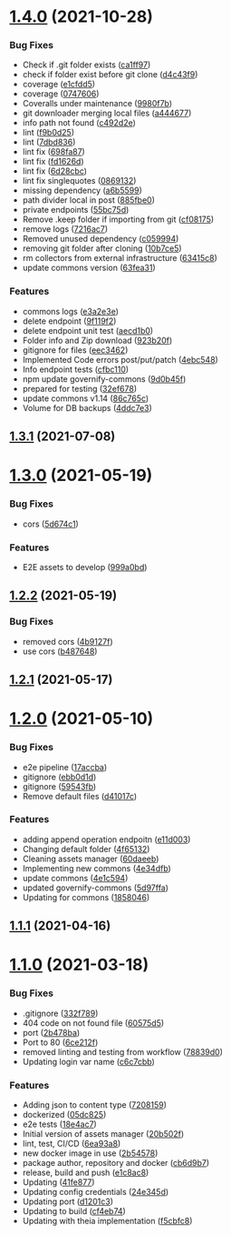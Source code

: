 # [1.4.0](https://github.com/governify/assets-manager/compare/v1.3.1...v1.4.0) (2021-10-28)


### Bug Fixes

* Check if .git folder exists ([ca1ff97](https://github.com/governify/assets-manager/commit/ca1ff97cd8d21dc93d3abb6e4aa9ca3e9034b338))
* check if folder exist before git clone ([d4c43f9](https://github.com/governify/assets-manager/commit/d4c43f936b095200c1238eb56c5c12a395df0323))
* coverage ([e1cfdd5](https://github.com/governify/assets-manager/commit/e1cfdd576a20d80a6158816a97557c1e51110cb4))
* coverage ([0747606](https://github.com/governify/assets-manager/commit/0747606cb7956ba03c49f8aebefc495ad9de68cd))
* Coveralls under maintenance ([9980f7b](https://github.com/governify/assets-manager/commit/9980f7ba2429fe615aaaf41a4d083d9bece541ea))
* git downloader merging local files ([a444677](https://github.com/governify/assets-manager/commit/a4446777be2c613526f301b2ed9c1a1b2734f028))
* info path not found ([c492d2e](https://github.com/governify/assets-manager/commit/c492d2ee8f182260ece74ce986ea2ca27417ce19))
* lint ([f9b0d25](https://github.com/governify/assets-manager/commit/f9b0d256ab7acedc9a59b19ff11962d6c8c18da5))
* lint ([7dbd836](https://github.com/governify/assets-manager/commit/7dbd836ea77627f60519b641ccefa955ca43bd8e))
* lint fix ([698fa87](https://github.com/governify/assets-manager/commit/698fa87af75551cc265e79a77800a0318ec3d58f))
* lint fix ([fd1626d](https://github.com/governify/assets-manager/commit/fd1626d17a53b8069856b4cf549a73f0a45c99d2))
* lint fix ([6d28cbc](https://github.com/governify/assets-manager/commit/6d28cbcbb2dbed8c293bb8c0bb392ddf10b84069))
* lint fix singlequotes ([0869132](https://github.com/governify/assets-manager/commit/08691328d1655e3f6b3f515ab8b68a3303b0a86f))
* missing dependency ([a6b5599](https://github.com/governify/assets-manager/commit/a6b5599bd1d1b7ec8149aefabc8c63d1c7bbb96a))
* path divider local in post ([885fbe0](https://github.com/governify/assets-manager/commit/885fbe0889cf4381834cdcbdccecf5e68e087d4c))
* private endpoints ([55bc75d](https://github.com/governify/assets-manager/commit/55bc75d769cfd4d5de37264f650279e06e84192a))
* Remove .keep folder if importing from git ([cf08175](https://github.com/governify/assets-manager/commit/cf08175465a7feb68c1e002d9278e01076a6204e))
* remove logs ([7216ac7](https://github.com/governify/assets-manager/commit/7216ac732091ec41026ca340e6a4fc730b312188))
* Removed unused dependency ([c059994](https://github.com/governify/assets-manager/commit/c059994f81b29469e61a2e8aaa20425eab9b52a3))
* removing git folder after cloning ([10b7ce5](https://github.com/governify/assets-manager/commit/10b7ce50acbc9e848b1c650ba39fc1a6fafc1ef7))
* rm collectors from external infrastructure ([63415c8](https://github.com/governify/assets-manager/commit/63415c8df84c0f14d7fad87263132239002c9226))
* update commons version ([63fea31](https://github.com/governify/assets-manager/commit/63fea311d31f98100e1b04679648e065671a730d))


### Features

* commons logs ([e3a2e3e](https://github.com/governify/assets-manager/commit/e3a2e3e1848606d366a7842b0728235f0aae366c))
* delete endpoint ([9f119f2](https://github.com/governify/assets-manager/commit/9f119f25a10ecd7b8daed1bee1cd1a7ad847409b))
* delete endpoint unit test ([aecd1b0](https://github.com/governify/assets-manager/commit/aecd1b060c48bd25604db462c6d3a6fe34788f80))
* Folder info and Zip download ([923b20f](https://github.com/governify/assets-manager/commit/923b20f31c13e68f08ced86a05414c1261987d9e))
* gitignore for files ([eec3462](https://github.com/governify/assets-manager/commit/eec34629e6af0ba0d9c27644c13913e4dc21f859))
* Implemented Code errors post/put/patch ([4ebc548](https://github.com/governify/assets-manager/commit/4ebc548345aaba8a74932c96b5c9ce46f34d3b72))
* Info endpoint tests ([cfbc110](https://github.com/governify/assets-manager/commit/cfbc11031350c2fc199b9959432820db81cb54df))
* npm update governify-commons ([9d0b45f](https://github.com/governify/assets-manager/commit/9d0b45f652dccf1c99c3dbf65e2a155e4a86f6a9))
* prepared for testing ([32ef678](https://github.com/governify/assets-manager/commit/32ef6787e3497f4a310e43ab0dd37c1b6255a240))
* update commons v1.14 ([86c765c](https://github.com/governify/assets-manager/commit/86c765c62bb400ba43254f24fb0487051261245e))
* Volume for DB backups ([4ddc7e3](https://github.com/governify/assets-manager/commit/4ddc7e3bd3024529bf6f5426bd34290c176d8529))



## [1.3.1](https://github.com/governify/assets-manager/compare/v1.3.0...v1.3.1) (2021-07-08)



# [1.3.0](https://github.com/governify/assets-manager/compare/v1.2.2...v1.3.0) (2021-05-19)


### Bug Fixes

* cors ([5d674c1](https://github.com/governify/assets-manager/commit/5d674c1e81bc4bf446c2bb37c0ee78680a386e5e))


### Features

* E2E assets to develop ([999a0bd](https://github.com/governify/assets-manager/commit/999a0bd6c4df6bad8510192fd5e9ebd04790084c))



## [1.2.2](https://github.com/governify/assets-manager/compare/v1.2.1...v1.2.2) (2021-05-19)


### Bug Fixes

* removed cors ([4b9127f](https://github.com/governify/assets-manager/commit/4b9127fbf9aa9f306f813c8e01e24b44917e6e37))
* use cors ([b487648](https://github.com/governify/assets-manager/commit/b487648dc0fda6df1378825f6039ce81b6b753c6))



## [1.2.1](https://github.com/governify/assets-manager/compare/v1.2.0...v1.2.1) (2021-05-17)



# [1.2.0](https://github.com/governify/assets-manager/compare/v1.1.1...v1.2.0) (2021-05-10)


### Bug Fixes

* e2e pipeline ([17accba](https://github.com/governify/assets-manager/commit/17accbaabd651f91f110dd0d6f382f167af0818f))
* gitignore ([ebb0d1d](https://github.com/governify/assets-manager/commit/ebb0d1d0b5d61c66d1f16681f42e831df9fc73c7))
* gitignore ([59543fb](https://github.com/governify/assets-manager/commit/59543fb5e239d462efddb3156b9dccc1f07d13df))
* Remove default files ([d41017c](https://github.com/governify/assets-manager/commit/d41017c04d6637ecb4053b176ad78577c35ca4ee))


### Features

* adding append operation endpoitn ([e11d003](https://github.com/governify/assets-manager/commit/e11d0037f7091ccd5781f5009da58777b5203af0))
* Changing default folder ([4f65132](https://github.com/governify/assets-manager/commit/4f65132903d6d9a8748299d60c879b4b6f5bc64b))
* Cleaning assets manager ([60daeeb](https://github.com/governify/assets-manager/commit/60daeeb6dbb184eee76054bee65a2ce52ad54051))
* Implementing new commons ([4e34dfb](https://github.com/governify/assets-manager/commit/4e34dfb17d1cba1f1cd16448a11b7e4470a710bc))
* update commons ([4e1c594](https://github.com/governify/assets-manager/commit/4e1c59499c5d6bad09317d309f8ddc8cacb3f4b1))
* updated governify-commons ([5d97ffa](https://github.com/governify/assets-manager/commit/5d97ffa27824f7371faa7318a5b42ebb3b18ec2d))
* Updating for commons ([1858046](https://github.com/governify/assets-manager/commit/18580463a380fe460b0d29270feee2d1fa5bd358))



## [1.1.1](https://github.com/governify/assets-manager/compare/v1.1.0...v1.1.1) (2021-04-16)



# [1.1.0](https://github.com/governify/assets-manager/compare/20b502f07fa9d1ea1764e010e4fc8c0c3b204df1...v1.1.0) (2021-03-18)


### Bug Fixes

* .gitignore ([332f789](https://github.com/governify/assets-manager/commit/332f7893661bc92d1c0761e38e42b504f4abb341))
* 404 code on not found file ([60575d5](https://github.com/governify/assets-manager/commit/60575d55a0854eaae33791db4b0d9d50e133d98f))
* port ([2b478ba](https://github.com/governify/assets-manager/commit/2b478ba3904cacb9e9d120a381257bf4fa561dda))
* Port to 80 ([6ce212f](https://github.com/governify/assets-manager/commit/6ce212f65780528983ff0c800ae8ba9204d2da7e))
* removed linting and testing from workflow ([78839d0](https://github.com/governify/assets-manager/commit/78839d0f4b7b0384f32cc985ece0dbcd1f0aaf5a))
* Updating login var name ([c6c7cbb](https://github.com/governify/assets-manager/commit/c6c7cbbe815f98e10b3592be1033f933f5e98490))


### Features

* Adding json to content type ([7208159](https://github.com/governify/assets-manager/commit/7208159eb417b80a3bc0df0bbfb876aaab774fed))
* dockerized ([05dc825](https://github.com/governify/assets-manager/commit/05dc825d231702fe8db02de8593206c61fb1fe90))
* e2e tests ([18e4ac7](https://github.com/governify/assets-manager/commit/18e4ac7c180fab63ea7950cd9e9c2b3cede11a5c))
* Initial version of assets manager ([20b502f](https://github.com/governify/assets-manager/commit/20b502f07fa9d1ea1764e010e4fc8c0c3b204df1))
* lint, test, CI/CD ([6ea93a8](https://github.com/governify/assets-manager/commit/6ea93a81ef7dfb6b6497865af4cf1233f6f798a2))
* new docker image in use ([2b54578](https://github.com/governify/assets-manager/commit/2b5457860395c4a58359af90ed79e277b078752c))
* package author, repository and docker ([cb6d9b7](https://github.com/governify/assets-manager/commit/cb6d9b724df5f06e210a8644f7a3201bf09bbdb6))
* release, build and push ([e1c8ac8](https://github.com/governify/assets-manager/commit/e1c8ac85a916c4709a9a764c6ef9b8f39e0f9add))
* Updating ([41fe877](https://github.com/governify/assets-manager/commit/41fe8775f416c1f8471db5bd7bf2ec14148e0bc6))
* Updating config credentials ([24e345d](https://github.com/governify/assets-manager/commit/24e345d15b59976d07d7da5a09419082c218a19a))
* Updating port ([d1201c3](https://github.com/governify/assets-manager/commit/d1201c3f3328983223db4c7d23a008c59fd2d726))
* Updating to build ([cf4eb74](https://github.com/governify/assets-manager/commit/cf4eb74a62e8382659a793c53432be7decc7f195))
* Updating with theia implementation ([f5cbfc8](https://github.com/governify/assets-manager/commit/f5cbfc82ab12f285412cbdb1e998bbd2d15cf8fc))



